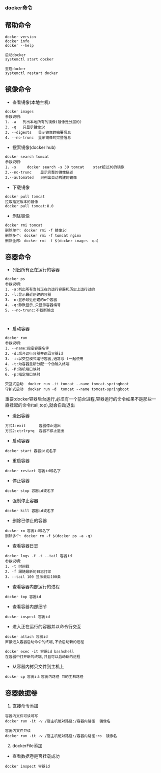 ### docker命令

## 帮助命令
```
docker version
docker info
docker --help

启动docker
systemctl start docker

重启docker
systemctl restart docker
```


## 镜像命令

* 查看镜像(本地主机)
```
docker images
参数说明:
1. -a   列出本地所有的镜像(镜像是分层的)
2. -q   只显示镜像id
3. --digests   显示镜像的摘要信息
4. --no-trunc  显示镜像的完整信息
```


* 搜索镜像(docker hub)
```
docker search tomcat
参数说明:
1. -s     docker search -s 30 tomcat    star超过30的镜像
2.--no-trunc    显示完整的镜像描述
3.--automated   只列出自动构建的镜像
```


* 下载镜像
```
docker pull tomcat
拉取指定版本的镜像
docker pull tomcat:8.0
```


* 删除镜像
```
docker rmi tomcat
删除单个: docker rmi -f 镜像id
删除多个: docker rmi -f tomcat nginx
删除全部: docker rmi -f $(docker images -qa)
```


## 容器命令

* 列出所有正在运行的容器
```
docker ps
参数说明:
1. -a:列出所有当前正在的运行容器和历史上运行过的
2. -l:显示最近创建的容器
3. -n:显示最近创建的n个容器
4. -q:静默显示,只显示容器编号
5. --no-trunc:不截断输出



```

* 启动容器
```
docker run 
参数说明:
1. --name:指定容器名字
2. -d:后台运行容器并返回容器id
3. -i:以交互模式运行容器,通常与-t一起使用
4. -t:为容器重新分配一个伪输入终端
5. -P:随机端口映射 
6. -p:指定端口映射

交互式启动  docker run -it tomcat --name tomcat-springboot
守护式启动  docker run -d  tomcat --name tomcat-springboot
```
重要:docker容器后台运行,必须有一个前台进程,容器运行的命令如果不是那些一直挂起的命令(tail,top),就会自动退出



* 退出容器
```
方式1:exit      容器停止退出
方式2:ctrl+p+q  容器不停止退出
```

* 启动容器
```
docker start 容器id或名字
```

* 重启容器
```
docker restart 容器id或名字
```

* 停止容器
```
docker stop 容器id或名字
```

* 强制停止容器
```
docker kill 容器id或名字
```

* 删除已停止的容器
```
docker rm 容器id或名字
删除多个: docker rm -f $(docker ps -a -q)
```

* 查看容器日志
```
docker logs -f -t --tail 容器id
参数说明:
1. -t 时间戳
2. -f 跟随最新的日志打印
3. --tail 100 显示最后100条
```

* 查看容器内部运行的进程
```
docker top 容器id
```


* 查看容器内部细节
```
docker inspect 容器id
```


* 进入正在运行的容器并以命令行交互
```
docker attach 容器id
直接进入容器启动命令的终端,不会启动新的进程

docker exec -it 容器id bashshell
在容器中打开新的终端,并且可以启动新的进程
```


* 从容器内拷贝文件到主机上
```
docker cp 容器id:容器内路径 目的主机路径
```


## 容器数据卷
1. 直接命令添加
```
容器内文件可读可写
docker run -it -v /宿主机绝对路径:/容器内路径  镜像名

容器内文件只读
docker run -it -v /宿主机绝对路径:/容器内路径:ro  镜像名
```
2. dockerFile添加

* 查看数据卷是否挂载成功
```
docker inspect 容器id
```